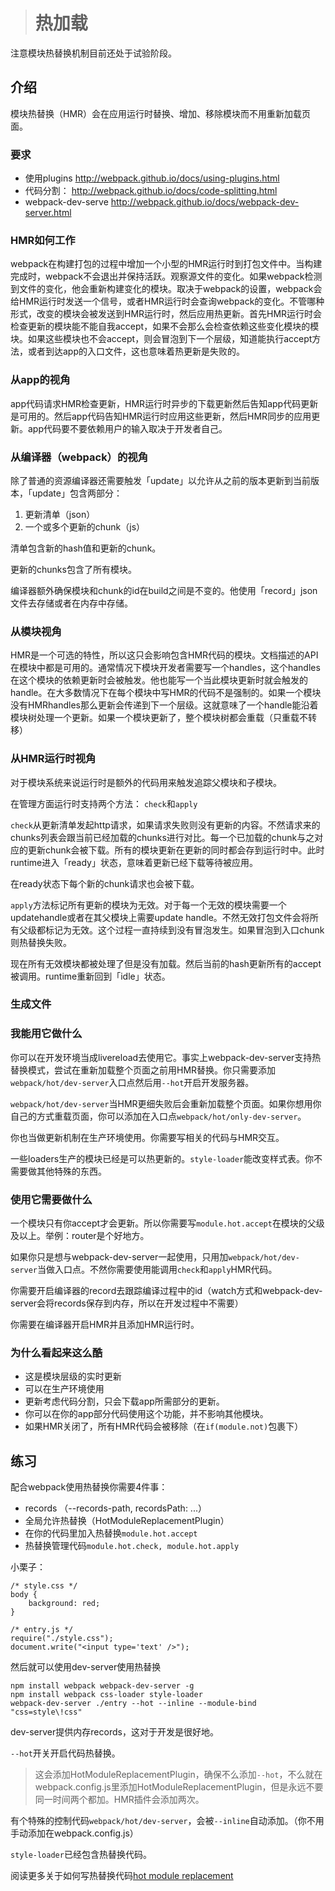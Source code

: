 > # 热加载

注意模块热替换机制目前还处于试验阶段。

## 介绍

模块热替换（HMR）会在应用运行时替换、增加、移除模块而不用重新加载页面。

### 要求

 - 使用plugins http://webpack.github.io/docs/using-plugins.html
 - 代码分割： http://webpack.github.io/docs/code-splitting.html
 - webpack-dev-serve http://webpack.github.io/docs/webpack-dev-server.html

### HMR如何工作

webpack在构建打包的过程中增加一个小型的HMR运行时到打包文件中。当构建完成时，webpack不会退出并保持活跃。观察源文件的变化。如果webpack检测到文件的变化，他会重新构建变化的模块。取决于webpack的设置，webpack会给HMR运行时发送一个信号，或者HMR运行时会查询webpack的变化。不管哪种形式，改变的模块会被发送到HMR运行时，然后应用热更新。首先HMR运行时会检查更新的模块能不能自我accept，如果不会那么会检查依赖这些变化模块的模块。如果这些模块也不会accept，则会冒泡到下一个层级，知道能执行accept方法，或者到达app的入口文件，这也意味着热更新是失败的。

### 从app的视角

app代码请求HMR检查更新，HMR运行时异步的下载更新然后告知app代码更新是可用的。然后app代码告知HMR运行时应用这些更新，然后HMR同步的应用更新。app代码要不要依赖用户的输入取决于开发者自己。

### 从编译器（webpack）的视角

除了普通的资源编译器还需要触发「update」以允许从之前的版本更新到当前版本，「update」包含两部分：

1. 更新清单（json）
2. 一个或多个更新的chunk（js）

清单包含新的hash值和更新的chunk。

更新的chunks包含了所有模块。

编译器额外确保模块和chunk的id在build之间是不变的。他使用「record」json文件去存储或者在内存中存储。

### 从模块视角

HMR是一个可选的特性，所以这只会影响包含HMR代码的模块。文档描述的API在模块中都是可用的。通常情况下模块开发者需要写一个handles，这个handles在这个模块的依赖更新时会被触发。他也能写一个当此模块更新时就会触发的handle。在大多数情况下在每个模块中写HMR的代码不是强制的。如果一个模块没有HMRhandles那么更新会传递到下一个层级。这就意味了一个handle能沿着模块树处理一个更新。如果一个模块更新了，整个模块树都会重载（只重载不转移）

### 从HMR运行时视角

对于模块系统来说运行时是额外的代码用来触发追踪父模块和子模块。

在管理方面运行时支持两个方法： `check`和`apply`

`check`从更新清单发起http请求，如果请求失败则没有更新的内容。不然请求来的chunks列表会跟当前已经加载的chunks进行对比。每一个已加载的chunk与之对应的更新chunk会被下载。所有的模块更新在更新的同时都会存到运行时中。此时runtime进入「ready」状态，意味着更新已经下载等待被应用。

在ready状态下每个新的chunk请求也会被下载。

`apply`方法标记所有更新的模块为无效。对于每一个无效的模块需要一个updatehandle或者在其父模块上需要update handle。不然无效打包文件会将所有父级都标记为无效。这个过程一直持续到没有冒泡发生。如果冒泡到入口chunk则热替换失败。

现在所有无效模块都被处理了但是没有加载。然后当前的hash更新所有的accept被调用。runtime重新回到「idle」状态。

### 生成文件

### 我能用它做什么

你可以在开发环境当成livereload去使用它。事实上webpack-dev-server支持热替换模式，尝试在重新加载整个页面之前用HMR替换。你只需要添加`webpack/hot/dev-server`入口点然后用`--hot`开启开发服务器。

`webpack/hot/dev-server`当HMR更细失败后会重新加载整个页面。如果你想用你自己的方式重载页面，你可以添加在入口点`webpack/hot/only-dev-server`。

你也当做更新机制在生产环境使用。你需要写相关的代码与HMR交互。

一些loaders生产的模块已经是可以热更新的。`style-loader`能改变样式表。你不需要做其他特殊的东西。

### 使用它需要做什么

一个模块只有你accept才会更新。所以你需要写`module.hot.accept`在模块的父级及以上。举例：router是个好地方。

如果你只是想与webpack-dev-server一起使用，只用加`webpack/hot/dev-server`当做入口点。不然你需要使用能调用`check`和`apply`HMR代码。

你需要开启编译器的record去跟踪编译过程中的id（watch方式和webpack-dev-server会将records保存到内存，所以在开发过程中不需要）

你需要在编译器开启HMR并且添加HMR运行时。

### 为什么看起来这么酷

- 这是模块层级的实时更新
- 可以在生产环境使用
- 更新考虑代码分割，只会下载app所需部分的更新。
- 你可以在你的app部分代码使用这个功能，并不影响其他模块。
- 如果HMR关闭了，所有HMR代码会被移除（在`if(module.not)`包裹下）


## 练习

配合webpack使用热替换你需要4件事：
 - records （--records-path, recordsPath: ...）
 - 全局允许热替换（HotModuleReplacementPlugin）
 - 在你的代码里加入热替换`module.hot.accept`
 - 热替换管理代码`module.hot.check, module.hot.apply`

小栗子：

```
/* style.css */
body {
    background: red;
}
```

```
/* entry.js */
require("./style.css");
document.write("<input type='text' />");
```

然后就可以使用dev-server使用热替换

```
npm install webpack webpack-dev-server -g
npm install webpack css-loader style-loader
webpack-dev-server ./entry --hot --inline --module-bind "css=style\!css"
```

dev-server提供内存records，这对于开发是很好地。

`--hot`开关开启代码热替换。

> 这会添加HotModuleReplacementPlugin，确保不么添加`--hot`，不么就在webpack.config.js里添加HotModuleReplacementPlugin，但是永远不要同一时间两个都加。HMR插件会添加两次。

有个特殊的控制代码`webpack/hot/dev-server`，会被`--inline`自动添加。（你不用手动添加在webpack.config.js）

`style-loader`已经包含热替换代码。

阅读更多关于如何写热替换代码[hot module replacement](http://webpack.github.io/docs/hot-module-replacement.html)